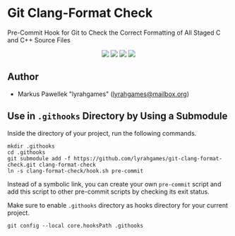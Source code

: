 # Git Clang-Format Check

Pre-Commit Hook for Git to Check the Correct Formatting of All Staged C and C++ Source Files

<p align="center">
    <img src="https://img.shields.io/github/languages/top/lyrahgames/git-clang-format-check.svg?style=for-the-badge">
    <img src="https://img.shields.io/github/languages/code-size/lyrahgames/git-clang-format-check.svg?style=for-the-badge">
    <img src="https://img.shields.io/github/repo-size/lyrahgames/git-clang-format-check.svg?style=for-the-badge">
    <a href="COPYING.md">
        <img src="https://img.shields.io/github/license/lyrahgames/git-clang-format-check.svg?style=for-the-badge&color=blue">
    </a>
</p>

## Author
- Markus Pawellek "lyrahgames" (lyrahgames@mailbox.org)

## Use in `.githooks` Directory by Using a Submodule

Inside the directory of your project, run the following commands.

    mkdir .githooks
    cd .githooks
    git submodule add -f https://github.com/lyrahgames/git-clang-format-check.git clang-format-check
    ln -s clang-format-check/hook.sh pre-commit

Instead of a symbolic link, you can create your own `pre-commit` script and add this script to other pre-commit scripts by checking its exit status.

Make sure to enable `.githooks` directory as hooks directory for your current project.

    git config --local core.hooksPath .githooks

